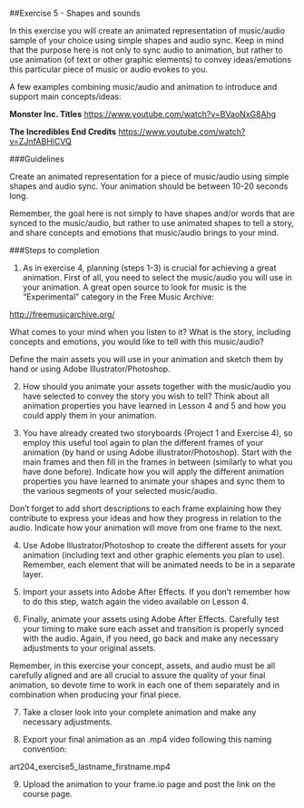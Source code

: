 ##Exercise 5 - Shapes and sounds

In this exercise you will create an animated representation of music/audio sample of your choice using simple shapes and audio sync. Keep in mind that the purpose here is not only to sync audio to animation, but rather to use animation (of text or other graphic elements) to convey ideas/emotions this particular piece of music or audio evokes to you. 

A few examples combining music/audio and animation to introduce and support main concepts/ideas:

**Monster Inc. Titles**
https://www.youtube.com/watch?v=BVaoNxG8Ahg

**The Incredibles End Credits**
https://www.youtube.com/watch?v=ZJnfABHiCVQ


###Guidelines

Create an animated representation for a piece of music/audio using simple shapes and audio sync. Your animation should be between 10-20 seconds long.

Remember, the goal here is not simply to have shapes and/or words that are synced to the music/audio, but rather to use animated shapes to tell a story, and share concepts and emotions that music/audio brings to your mind.

###Steps to completion

1. As in exercise 4, planning (steps 1-3) is crucial for achieving a great animation. First of all, you need to select the music/audio you will use in your animation. A great open source to look for music is the “Experimental” category in the Free Music Archive:

 http://freemusicarchive.org/

 What comes to your mind when you listen to it? What is the story, including concepts and emotions, you would like to tell with this music/audio? 

 Define the main assets you will use in your animation and sketch them by hand or using Adobe Illustrator/Photoshop. 

2. How should you animate your assets together with the music/audio you have selected to convey the story you wish to tell? Think about all animation properties you have learned in Lesson 4 and 5 and how you could apply them in your animation.

3. You have already created two storyboards (Project 1 and Exercise 4), so employ this useful tool again to plan the different frames of your animation (by hand or using Adobe illustrator/Photoshop). Start with the main frames and then fill in the frames in between (similarly to what you have done before). Indicate how you will apply the different animation properties you have learned to animate your shapes and sync them to the various segments of your selected music/audio. 

 Don’t forget to add short descriptions to each frame explaining how they contribute to express your ideas and how they progress in relation to the audio. Indicate how your animation will move from one frame to the next.

4. Use Adobe Illustrator/Photoshop to create the different assets for your animation (including text and other graphic elements you plan to use). Remember, each element that will be animated needs to be in a separate layer.

5. Import your assets into Adobe After Effects. If you don’t remember how to do this step, watch again the video available on Lesson 4.

6. Finally, animate your assets using Adobe After Effects. Carefully test your timing to make sure each asset and transition is properly synced with the audio. Again, if you need, go back and make any necessary adjustments to your original assets.

 Remember, in this exercise your concept, assets, and audio must be all carefully aligned and are all crucial to assure the quality of your final animation, so devote time to work in each one of them separately and in combination when producing your final piece.

7. Take a closer look into your complete animation and make any necessary adjustments.

8. Export your final animation as an .mp4 video following this naming convention:

 art204_exercise5_lastname_firstname.mp4

9. Upload the animation to your frame.io page and post the link on the course page.
